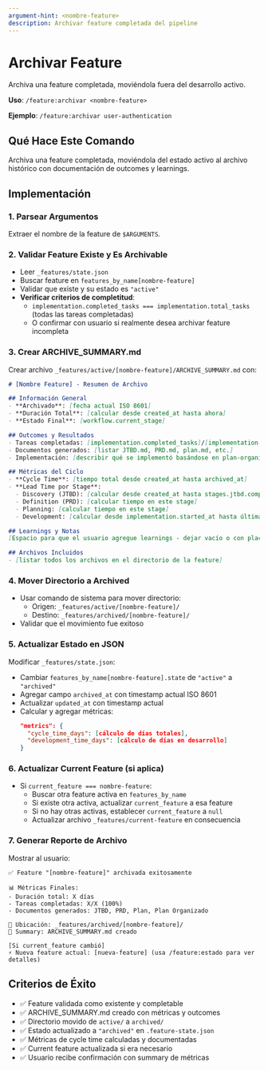 ```yaml
---
argument-hint: <nombre-feature>
description: Archivar feature completada del pipeline
---
```


# Archivar Feature

Archiva una feature completada, moviéndola fuera del desarrollo activo.

**Uso**: `/feature:archivar <nombre-feature>`

**Ejemplo**: `/feature:archivar user-authentication`

## Qué Hace Este Comando

Archiva una feature completada, moviéndola del estado activo al archivo histórico con documentación de outcomes y learnings.

## Implementación

### 1. Parsear Argumentos
Extraer el nombre de la feature de `$ARGUMENTS`.

### 2. Validar Feature Existe y Es Archivable
- Leer `_features/state.json`
- Buscar feature en `features_by_name[nombre-feature]`
- Validar que existe y su estado es `"active"`
- **Verificar criterios de completitud**:
  - `implementation.completed_tasks === implementation.total_tasks` (todas las tareas completadas)
  - O confirmar con usuario si realmente desea archivar feature incompleta

### 3. Crear ARCHIVE_SUMMARY.md
Crear archivo `_features/active/[nombre-feature]/ARCHIVE_SUMMARY.md` con:

```markdown
# [Nombre Feature] - Resumen de Archivo

## Información General
- **Archivado**: [fecha actual ISO 8601]
- **Duración Total**: [calcular desde created_at hasta ahora]
- **Estado Final**: [workflow.current_stage]

## Outcomes y Resultados
- Tareas completadas: [implementation.completed_tasks]/[implementation.total_tasks]
- Documentos generados: [listar JTBD.md, PRD.md, plan.md, etc.]
- Implementación: [describir qué se implementó basándose en plan-organized.md]

## Métricas del Ciclo
- **Cycle Time**: [tiempo total desde created_at hasta archived_at]
- **Lead Time por Stage**:
  - Discovery (JTBD): [calcular desde created_at hasta stages.jtbd.completed_at]
  - Definition (PRD): [calcular tiempo en este stage]
  - Planning: [calcular tiempo en este stage]
  - Development: [calcular desde implementation.started_at hasta última tarea]

## Learnings y Notas
[Espacio para que el usuario agregue learnings - dejar vacío o con placeholder]

## Archivos Incluidos
- [listar todos los archivos en el directorio de la feature]
```

### 4. Mover Directorio a Archived
- Usar comando de sistema para mover directorio:
  - Origen: `_features/active/[nombre-feature]/`
  - Destino: `_features/archived/[nombre-feature]/`
- Validar que el movimiento fue exitoso

### 5. Actualizar Estado en JSON
Modificar `_features/state.json`:
- Cambiar `features_by_name[nombre-feature].state` de `"active"` a `"archived"`
- Agregar campo `archived_at` con timestamp actual ISO 8601
- Actualizar `updated_at` con timestamp actual
- Calcular y agregar métricas:
  ```json
  "metrics": {
    "cycle_time_days": [cálculo de días totales],
    "development_time_days": [cálculo de días en desarrollo]
  }
  ```

### 6. Actualizar Current Feature (si aplica)
- Si `current_feature === nombre-feature`:
  - Buscar otra feature activa en `features_by_name`
  - Si existe otra activa, actualizar `current_feature` a esa feature
  - Si no hay otras activas, establecer `current_feature` a `null`
  - Actualizar archivo `_features/current-feature` en consecuencia

### 7. Generar Reporte de Archivo
Mostrar al usuario:
```
✅ Feature "[nombre-feature]" archivada exitosamente

📊 Métricas Finales:
- Duración total: X días
- Tareas completadas: X/X (100%)
- Documentos generados: JTBD, PRD, Plan, Plan Organizado

📁 Ubicación: _features/archived/[nombre-feature]/
📝 Summary: ARCHIVE_SUMMARY.md creado

[Si current_feature cambió]
⚡ Nueva feature actual: [nueva-feature] (usa /feature:estado para ver detalles)
```

## Criterios de Éxito

- ✅ Feature validada como existente y completable
- ✅ ARCHIVE_SUMMARY.md creado con métricas y outcomes
- ✅ Directorio movido de `active/` a `archived/`
- ✅ Estado actualizado a `"archived"` en `.feature-state.json`
- ✅ Métricas de cycle time calculadas y documentadas
- ✅ Current feature actualizada si era necesario
- ✅ Usuario recibe confirmación con summary de métricas
